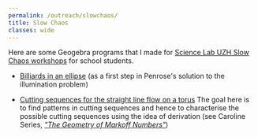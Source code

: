 ```yaml
---
permalink: /outreach/slowchaos/
title: Slow Chaos
classes: wide
---
```

Here are some Geogebra programs that I made for [Science Lab UZH Slow Chaos workshops](https://www.sciencelab.uzh.ch/de/fuer-schulen/workshops/slowchaos.html) 
for school students.

* [Billiards in an ellipse](https://www.geogebra.org/calculator/kxmuqu6a) (as a first step in Penrose's solution to the illumination problem)


* [Cutting sequences for the straight line flow on a torus](https://www.geogebra.org/calculator/jnsufkuq) The goal here is to find patterns in cutting sequences and hence to characterise the 
possible cutting sequences using the idea of derivation (see Caroline Series, [*"The Geometry of Markoff Numbers"*](https://link.springer.com/article/10.1007/BF03025802))

